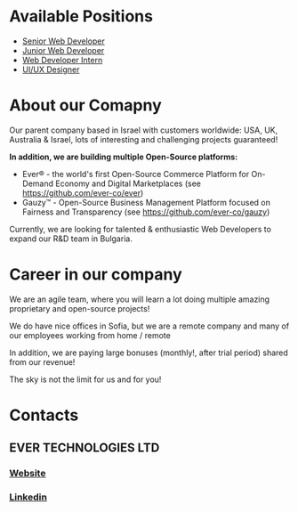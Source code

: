 # Available Positions
 * [Senior Web Developer](https://github.com/ever-co/jobs/blob/master/SeniorWebDeveloper.md)
 * [Junior Web Developer](https://github.com/ever-co/jobs/blob/master/JuniorWebDeveloper.md)
 * [Web Developer Intern](https://github.com/ever-co/jobs/blob/master/WebDeleloperIntern.md)
 * [UI/UX Designer](https://github.com/ever-co/jobs/blob/master/UiUxDesigner.md)
 
# About our Comapny
Our parent company based in Israel with customers worldwide: USA, UK, Australia & Israel, lots of interesting and challenging projects guaranteed!

 **In addition, we are building multiple Open-Source platforms:**
  *  Ever® - the world's first Open-Source Commerce Platform for On-Demand Economy and Digital Marketplaces (see https://github.com/ever-co/ever)
  * Gauzy™ - Open-Source Business Management Platform focused on Fairness and Transparency (see https://github.com/ever-co/gauzy)

Currently, we are looking for talented & enthusiastic Web Developers to expand our R&D team in Bulgaria.

# Career in our company
We are an agile team, where you will learn a lot doing multiple
amazing proprietary and open-source projects!

We do have nice offices in Sofia, but we are a remote company and many of our employees working from home / remote

In addition, we are paying large bonuses (monthly!, after trial period) shared from our revenue!

The sky is not the limit for us and for you!

# Contacts
## EVER TECHNOLOGIES LTD

### [Website](https://ever.co)
### [Linkedin](https://www.linkedin.com/company/ever-technologies)
